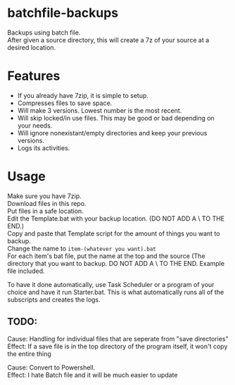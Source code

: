 # batchfile-backups </br>
Backups using batch file. </br>
After given a source directory, this will create a 7z of your source at a desired location.</br>

# Features </br>
- If you already have 7zip, it is simple to setup.
- Compresses files to save space.
- Will make 3 versions. Lowest number is the most recent.
- Will skip locked/in use files. This may be good or bad depending on your needs.
- Will ignore nonexistant/empty directories and keep your previous versions.
- Logs its activities.

# Usage </br>
Make sure you have 7zip. </br>
Download files in this repo. </br>
Put files in a safe location. </br>
Edit the Template.bat with your backup location. (DO NOT ADD A \ TO THE END.) </br>
Copy and paste that Template script for the amount of things you want to backup. </br>
Change the name to `item-(whatever you want).bat` </br>
For each item's bat file, put the name at the top and the source (The directory that you want to backup. DO NOT ADD A \ TO THE END. Example file included. </br>

To have it done automatically, use Task Scheduler or a program of your choice and have it run Starter.bat. This is what automatically runs all of the subscripts and creates the logs. </br>

## TODO:
Cause: Handling for individual files that are seperate from "save directories" </br>
Effect: If a save file is in the top directory of the program itself, it won't copy the entire thing </br>

Cause: Convert to Powershell. </br>
Effect: I hate Batch file and it will be much easier to update </br>
